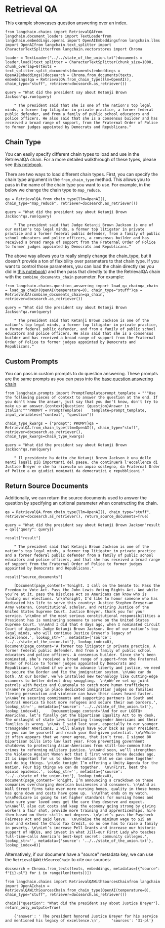 Retrieval QA
============

This example showcases question answering over an index.

    from langchain.chains import RetrievalQAfrom langchain.document_loaders import TextLoaderfrom langchain.embeddings.openai import OpenAIEmbeddingsfrom langchain.llms import OpenAIfrom langchain.text_splitter import CharacterTextSplitterfrom langchain.vectorstores import Chroma

    loader = TextLoader("../../state_of_the_union.txt")documents = loader.load()text_splitter = CharacterTextSplitter(chunk_size=1000, chunk_overlap=0)texts = text_splitter.split_documents(documents)embeddings = OpenAIEmbeddings()docsearch = Chroma.from_documents(texts, embeddings)qa = RetrievalQA.from_chain_type(llm=OpenAI(), chain_type="stuff", retriever=docsearch.as_retriever())

    query = "What did the president say about Ketanji Brown Jackson"qa.run(query)

        " The president said that she is one of the nation's top legal minds, a former top litigator in private practice, a former federal public defender, and from a family of public school educators and police officers. He also said that she is a consensus builder and has received a broad range of support, from the Fraternal Order of Police to former judges appointed by Democrats and Republicans."

Chain Type[​](#chain-type "Direct link to Chain Type")
------------------------------------------------------

You can easily specify different chain types to load and use in the RetrievalQA chain. For a more detailed walkthrough of these types, please see [this notebook](/docs/modules/chains/additional/question_answering.html).

There are two ways to load different chain types. First, you can specify the chain type argument in the `from_chain_type` method. This allows you to pass in the name of the chain type you want to use. For example, in the below we change the chain type to `map_reduce`.

    qa = RetrievalQA.from_chain_type(llm=OpenAI(), chain_type="map_reduce", retriever=docsearch.as_retriever())

    query = "What did the president say about Ketanji Brown Jackson"qa.run(query)

        " The president said that Judge Ketanji Brown Jackson is one of our nation's top legal minds, a former top litigator in private practice and a former federal public defender, from a family of public school educators and police officers, a consensus builder and has received a broad range of support from the Fraternal Order of Police to former judges appointed by Democrats and Republicans."

The above way allows you to really simply change the chain\_type, but it doesn't provide a ton of flexibility over parameters to that chain type. If you want to control those parameters, you can load the chain directly (as you did in [this notebook](/docs/modules/chains/additional/question_answering.html)) and then pass that directly to the the RetrievalQA chain with the `combine_documents_chain` parameter. For example:

    from langchain.chains.question_answering import load_qa_chainqa_chain = load_qa_chain(OpenAI(temperature=0), chain_type="stuff")qa = RetrievalQA(combine_documents_chain=qa_chain, retriever=docsearch.as_retriever())

    query = "What did the president say about Ketanji Brown Jackson"qa.run(query)

        " The president said that Ketanji Brown Jackson is one of the nation's top legal minds, a former top litigator in private practice, a former federal public defender, and from a family of public school educators and police officers. He also said that she is a consensus builder and has received a broad range of support from the Fraternal Order of Police to former judges appointed by Democrats and Republicans."

Custom Prompts[​](#custom-prompts "Direct link to Custom Prompts")
------------------------------------------------------------------

You can pass in custom prompts to do question answering. These prompts are the same prompts as you can pass into the [base question answering chain](/docs/modules/chains/additional/question_answering.html)

    from langchain.prompts import PromptTemplateprompt_template = """Use the following pieces of context to answer the question at the end. If you don't know the answer, just say that you don't know, don't try to make up an answer.{context}Question: {question}Answer in Italian:"""PROMPT = PromptTemplate(    template=prompt_template, input_variables=["context", "question"])

    chain_type_kwargs = {"prompt": PROMPT}qa = RetrievalQA.from_chain_type(llm=OpenAI(), chain_type="stuff", retriever=docsearch.as_retriever(), chain_type_kwargs=chain_type_kwargs)

    query = "What did the president say about Ketanji Brown Jackson"qa.run(query)

        " Il presidente ha detto che Ketanji Brown Jackson è una delle menti legali più importanti del paese, che continuerà l'eccellenza di Justice Breyer e che ha ricevuto un ampio sostegno, da Fraternal Order of Police a ex giudici nominati da democratici e repubblicani."

Return Source Documents[​](#return-source-documents "Direct link to Return Source Documents")
---------------------------------------------------------------------------------------------

Additionally, we can return the source documents used to answer the question by specifying an optional parameter when constructing the chain.

    qa = RetrievalQA.from_chain_type(llm=OpenAI(), chain_type="stuff", retriever=docsearch.as_retriever(), return_source_documents=True)

    query = "What did the president say about Ketanji Brown Jackson"result = qa({"query": query})

    result["result"]

        " The president said that Ketanji Brown Jackson is one of the nation's top legal minds, a former top litigator in private practice and a former federal public defender from a family of public school educators and police officers, and that she has received a broad range of support from the Fraternal Order of Police to former judges appointed by Democrats and Republicans."

    result["source_documents"]

        [Document(page_content='Tonight. I call on the Senate to: Pass the Freedom to Vote Act. Pass the John Lewis Voting Rights Act. And while you’re at it, pass the Disclose Act so Americans can know who is funding our elections. \n\nTonight, I’d like to honor someone who has dedicated his life to serve this country: Justice Stephen Breyer—an Army veteran, Constitutional scholar, and retiring Justice of the United States Supreme Court. Justice Breyer, thank you for your service. \n\nOne of the most serious constitutional responsibilities a President has is nominating someone to serve on the United States Supreme Court. \n\nAnd I did that 4 days ago, when I nominated Circuit Court of Appeals Judge Ketanji Brown Jackson. One of our nation’s top legal minds, who will continue Justice Breyer’s legacy of excellence.', lookup_str='', metadata={'source': '../../state_of_the_union.txt'}, lookup_index=0),     Document(page_content='A former top litigator in private practice. A former federal public defender. And from a family of public school educators and police officers. A consensus builder. Since she’s been nominated, she’s received a broad range of support—from the Fraternal Order of Police to former judges appointed by Democrats and Republicans. \n\nAnd if we are to advance liberty and justice, we need to secure the Border and fix the immigration system. \n\nWe can do both. At our border, we’ve installed new technology like cutting-edge scanners to better detect drug smuggling.  \n\nWe’ve set up joint patrols with Mexico and Guatemala to catch more human traffickers.  \n\nWe’re putting in place dedicated immigration judges so families fleeing persecution and violence can have their cases heard faster. \n\nWe’re securing commitments and supporting partners in South and Central America to host more refugees and secure their own borders.', lookup_str='', metadata={'source': '../../state_of_the_union.txt'}, lookup_index=0),     Document(page_content='And for our LGBTQ+ Americans, let’s finally get the bipartisan Equality Act to my desk. The onslaught of state laws targeting transgender Americans and their families is wrong. \n\nAs I said last year, especially to our younger transgender Americans, I will always have your back as your President, so you can be yourself and reach your God-given potential. \n\nWhile it often appears that we never agree, that isn’t true. I signed 80 bipartisan bills into law last year. From preventing government shutdowns to protecting Asian-Americans from still-too-common hate crimes to reforming military justice. \n\nAnd soon, we’ll strengthen the Violence Against Women Act that I first wrote three decades ago. It is important for us to show the nation that we can come together and do big things. \n\nSo tonight I’m offering a Unity Agenda for the Nation. Four big things we can do together.  \n\nFirst, beat the opioid epidemic.', lookup_str='', metadata={'source': '../../state_of_the_union.txt'}, lookup_index=0),     Document(page_content='Tonight, I’m announcing a crackdown on these companies overcharging American businesses and consumers. \n\nAnd as Wall Street firms take over more nursing homes, quality in those homes has gone down and costs have gone up.  \n\nThat ends on my watch. \n\nMedicare is going to set higher standards for nursing homes and make sure your loved ones get the care they deserve and expect. \n\nWe’ll also cut costs and keep the economy going strong by giving workers a fair shot, provide more training and apprenticeships, hire them based on their skills not degrees. \n\nLet’s pass the Paycheck Fairness Act and paid leave.  \n\nRaise the minimum wage to $15 an hour and extend the Child Tax Credit, so no one has to raise a family in poverty. \n\nLet’s increase Pell Grants and increase our historic support of HBCUs, and invest in what Jill—our First Lady who teaches full-time—calls America’s best-kept secret: community colleges.', lookup_str='', metadata={'source': '../../state_of_the_union.txt'}, lookup_index=0)]

Alternatively, if our document have a "source" metadata key, we can use the `RetrievalQAWithSourceChain` to cite our sources:

    docsearch = Chroma.from_texts(texts, embeddings, metadatas=[{"source": f"{i}-pl"} for i in range(len(texts))])

    from langchain.chains import RetrievalQAWithSourcesChainfrom langchain import OpenAIchain = RetrievalQAWithSourcesChain.from_chain_type(OpenAI(temperature=0), chain_type="stuff", retriever=docsearch.as_retriever())

    chain({"question": "What did the president say about Justice Breyer"}, return_only_outputs=True)

        {'answer': ' The president honored Justice Breyer for his service and mentioned his legacy of excellence.\n',     'sources': '31-pl'}